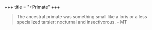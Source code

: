 +++
title = "+Primate"
+++

> The ancestral primate was something small like a loris or a less specialized tarsier; nocturnal and insectivorous. - MT